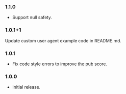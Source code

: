 ### 1.1.0
* Support null safety.

### 1.0.1+1
Update custom user agent example code in README.md.

### 1.0.1
* Fix code style errors to improve the pub score.

### 1.0.0
* Initial release.
